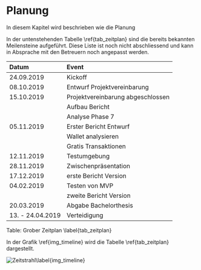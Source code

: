 # Planung

In diesem Kapitel wird beschrieben wie die Planung 

In der untenstehenden Tabelle \ref{tab_zeitplan} sind die bereits bekannten Meilensteine aufgeführt. Diese Liste ist noch nicht abschliessend und kann in Absprache mit den Betreuern noch angepasst werden.


| Datum  |Event   |   
|:---|:---|
| 24.09.2019  | Kickoff  |
| 08.10.2019  | Entwurf Projektvereinbarung |
| 15.10.2019  | Projektvereinbarung abgeschlossen|
| | Aufbau Bericht  |
| | Analyse Phase 7 |
| 05.11.2019  | Erster Bericht Entwurf |
| | Wallet analysieren |
| | Gratis Transaktionen |
| 12.11.2019  | Testumgebung| 
| 28.11.2019  | Zwischenpräsentation  |
| 17.12.2019  | erste Bericht Version  |
| 04.02.2019  | Testen von MVP|
| | zweite Bericht Version |
| 20.03.2019  | Abgabe Bachelorthesis  |
| 13. - 24.04.2019  | Verteidigung  |

Table: Grober Zeitplan \label{tab_zeitplan}

In der Grafik \ref{img_timeline} wird die Tabelle \ref{tab_zeitplan} dargestellt. 

![Zeitstrahl\label{img_timeline}](images/timeline_v1_1.PNG "Zeitstrahl") 



